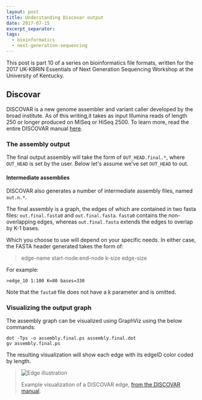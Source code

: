 ```yaml
---
layout: post
title: Understanding Discovar output
date: 2017-07-15
excerpt_separator: 
tags:
  - bioinformatics
  - next-generation-sequencing
---
```


This post is part 10 of a series on bioinformatics file formats, written for the 2017 UK-KBRIN Essentials of Next 
Generation Sequencing Workshop at the University of Kentucky.

## Discovar


DISCOVAR is a new genome assembler and variant caller developed by the broad institute. As of this writing,it takes as input Illumina reads of length 250 or longer produced on MiSeq or HiSeq 2500.  To learn more, read the entire DISCOVAR manual [here](https://docs.google.com/document/d/1U_o-Z0dJ0QKiJn86AV2o_YHiFzUtW9c57eh3tYjkINc/edit).


### The assembly output

The final output assembly will take the form of `OUT_HEAD.final.*`, where `OUT_HEAD` is set by the user.  Below let's assume we've set `OUT_HEAD` to out.

  

#### Intermediate assemblies

DISCOVAR also generates a number of intermediate assembly files, named `out.n.*`.
 
The final assembly is a graph, the edges of which are contained in two fasta files: `out.final.fasta0` and `out.final.fasta`.  `fasta0` contains the non-overlapping edges, whereas `out.final.fasta` extends the edges to overlap by K-1 bases.
  
Which you choose to use will depend on your specific needs.  In either case, the FASTA header generated takes the form of:

>edge-name	start-node:end-node k-size	edge-size

For example:

```
>edge_10 1:100 K=80 bases=330
```

Note that the `fasta0` file does not have a k parameter and is omitted.

### Visualizing the output graph

The assembly graph can be visualized using GraphViz using the below commands:

```
dot -Tps -o assembly.final.ps assembly.final.dot
gv assembly.final.ps
```

The resulting visualization will show each edge with its edgeID color coded by length.

> ![Edge illustration](/gatsby_profile/img/discovar/discovar_graph.png)
> 
> Example visualization of a DISCOVAR edge, [from the DISCOVAR manual](https://docs.google.com/document/d/1U_o-Z0dJ0QKiJn86AV2o_YHiFzUtW9c57eh3tYjkINc/edit).

